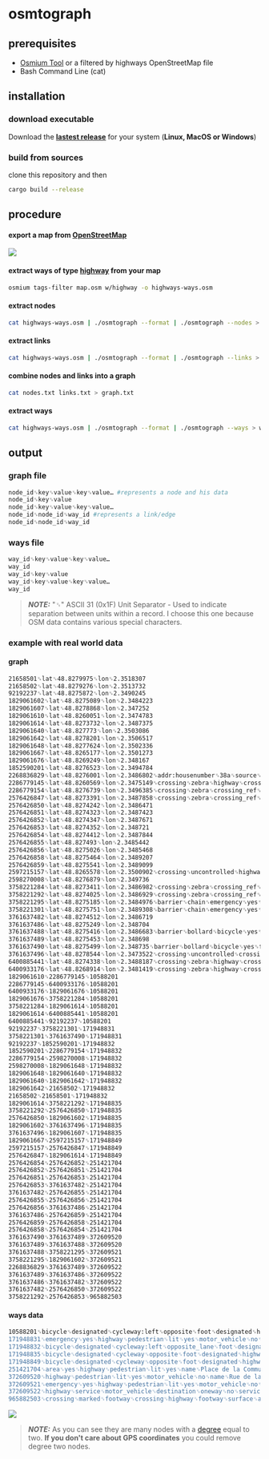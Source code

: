 # osmtograph

## prerequisites

- [Osmium Tool](https://osmcode.org/osmium-tool/) or a filtered by highways
  OpenStreetMap file
- Bash Command Line (cat)

## installation

### download executable

Download the
[**lastest release**](https://github.com/ethicnology/osmtograph/releases) for
your system (**Linux, MacOS or Windows**)

### build from sources

clone this repository and then

```sh
cargo build --release
```

## procedure

#### export a map from [OpenStreetMap](https://www.openstreetmap.org)

![](https://github.com/ethicnology/osmtograph/blob/main/osmtograph-input.png?raw=true)

#### extract ways of type [highway](https://wiki.openstreetmap.org/wiki/Key:highway) from your map

```sh
osmium tags-filter map.osm w/highway -o highways-ways.osm
```

#### extract nodes

```sh
cat highways-ways.osm | ./osmtograph --format | ./osmtograph --nodes > nodes
```

#### extract links

```sh
cat highways-ways.osm | ./osmtograph --format | ./osmtograph --links > links
```

#### combine nodes and links into a graph

```sh
cat nodes.txt links.txt > graph.txt
```

#### extract ways

```sh
cat highways-ways.osm | ./osmtograph --format | ./osmtograph --ways > ways
```

## output

### graph file

```sh
node_id␟key␟value␟key␟value… #represents a node and his data
node_id␟key␟value
node_id␟key␟value␟key␟value…
node_id␟node_id␟way_id #represents a link/edge
node_id␟node_id␟way_id
```

### ways file

```sh
way_id␟key␟value␟key␟value…
way_id
way_id␟key␟value
way_id␟key␟value␟key␟value…
way_id
```

> **_NOTE:_** "␟" ASCII 31 (0x1F) Unit Separator - Used to indicate separation
> between units within a record. I choose this one because OSM data contains
> various special characters.

### example with real world data

#### graph

```sh
21658501␟lat␟48.8279975␟lon␟2.3518307
21658502␟lat␟48.8279276␟lon␟2.3513732
92192237␟lat␟48.8275872␟lon␟2.3490245
1829061602␟lat␟48.8275089␟lon␟2.3484223
1829061607␟lat␟48.8278868␟lon␟2.347252
1829061610␟lat␟48.8260051␟lon␟2.3474783
1829061614␟lat␟48.8273732␟lon␟2.3487375
1829061640␟lat␟48.827773␟lon␟2.3503086
1829061642␟lat␟48.8278201␟lon␟2.3506517
1829061648␟lat␟48.8277624␟lon␟2.3502336
1829061667␟lat␟48.8265177␟lon␟2.3501273
1829061676␟lat␟48.8269249␟lon␟2.348167
1852590201␟lat␟48.8276523␟lon␟2.3494784
2268836829␟lat␟48.8276001␟lon␟2.3486802␟addr:housenumber␟38a␟source␟cadastre-dgi-fr source : Direction Générale des Impôts - Cadastre. Mise à jour : 2013
2286779145␟lat␟48.8260569␟lon␟2.3475149␟crossing␟zebra␟highway␟crossing␟kerb␟lowered␟tactile_paving␟yes
2286779154␟lat␟48.8276739␟lon␟2.3496385␟crossing␟zebra␟crossing_ref␟zebra␟highway␟crossing␟kerb␟lowered␟tactile_paving␟yes
2576426847␟lat␟48.8273391␟lon␟2.3487858␟crossing␟zebra␟crossing_ref␟zebra␟highway␟crossing␟kerb␟lowered␟tactile_paving␟yes
2576426850␟lat␟48.8274242␟lon␟2.3486471
2576426851␟lat␟48.8274323␟lon␟2.3487423
2576426852␟lat␟48.8274347␟lon␟2.3487671
2576426853␟lat␟48.8274352␟lon␟2.348721
2576426854␟lat␟48.8274412␟lon␟2.3487844
2576426855␟lat␟48.827493␟lon␟2.3485442
2576426856␟lat␟48.8275026␟lon␟2.3485468
2576426858␟lat␟48.8275464␟lon␟2.3489207
2576426859␟lat␟48.8275541␟lon␟2.3489099
2597215157␟lat␟48.8265578␟lon␟2.3500902␟crossing␟uncontrolled␟highway␟crossing␟tactile_paving␟yes
2598270008␟lat␟48.8276879␟lon␟2.349736
3758221284␟lat␟48.8273411␟lon␟2.3486982␟crossing␟zebra␟crossing_ref␟zebra␟highway␟crossing␟kerb␟lowered␟tactile_paving␟yes
3758221292␟lat␟48.8274025␟lon␟2.3486929␟crossing␟zebra␟crossing_ref␟zebra␟highway␟crossing␟kerb␟lowered␟tactile_paving␟yes
3758221295␟lat␟48.8275185␟lon␟2.3484976␟barrier␟chain␟emergency␟yes␟motor_vehicle␟no
3758221301␟lat␟48.8275751␟lon␟2.3489308␟barrier␟chain␟emergency␟yes␟motor_vehicle␟no
3761637482␟lat␟48.8274512␟lon␟2.3486719
3761637486␟lat␟48.8275249␟lon␟2.348704
3761637488␟lat␟48.8275416␟lon␟2.3486683␟barrier␟bollard␟bicycle␟yes␟foot␟yes␟motor_vehicle␟no
3761637489␟lat␟48.8275453␟lon␟2.348698
3761637490␟lat␟48.8275499␟lon␟2.348735␟barrier␟bollard␟bicycle␟yes␟foot␟yes␟motor_vehicle␟no
3761637496␟lat␟48.8278544␟lon␟2.3473522␟crossing␟uncontrolled␟crossing_ref␟zebra␟highway␟crossing␟tactile_paving␟yes
6400885441␟lat␟48.8274338␟lon␟2.3488187␟crossing␟zebra␟highway␟crossing␟kerb␟lowered␟tactile_paving␟yes
6400933176␟lat␟48.8268914␟lon␟2.3481419␟crossing␟zebra␟highway␟crossing␟kerb␟lowered␟tactile_paving␟yes
1829061610␟2286779145␟10588201
2286779145␟6400933176␟10588201
6400933176␟1829061676␟10588201
1829061676␟3758221284␟10588201
3758221284␟1829061614␟10588201
1829061614␟6400885441␟10588201
6400885441␟92192237␟10588201
92192237␟3758221301␟171948831
3758221301␟3761637490␟171948831
92192237␟1852590201␟171948832
1852590201␟2286779154␟171948832
2286779154␟2598270008␟171948832
2598270008␟1829061648␟171948832
1829061648␟1829061640␟171948832
1829061640␟1829061642␟171948832
1829061642␟21658502␟171948832
21658502␟21658501␟171948832
1829061614␟3758221292␟171948835
3758221292␟2576426850␟171948835
2576426850␟1829061602␟171948835
1829061602␟3761637496␟171948835
3761637496␟1829061607␟171948835
1829061667␟2597215157␟171948849
2597215157␟2576426847␟171948849
2576426847␟1829061614␟171948849
2576426854␟2576426852␟251421704
2576426852␟2576426851␟251421704
2576426851␟2576426853␟251421704
2576426853␟3761637482␟251421704
3761637482␟2576426855␟251421704
2576426855␟2576426856␟251421704
2576426856␟3761637486␟251421704
3761637486␟2576426859␟251421704
2576426859␟2576426858␟251421704
2576426858␟2576426854␟251421704
3761637490␟3761637489␟372609520
3761637489␟3761637488␟372609520
3761637488␟3758221295␟372609521
3758221295␟1829061602␟372609521
2268836829␟3761637489␟372609522
3761637489␟3761637486␟372609522
3761637486␟3761637482␟372609522
3761637482␟2576426850␟372609522
3758221292␟2576426853␟965882503
```

#### ways data

```sh
10588201␟bicycle␟designated␟cycleway:left␟opposite␟foot␟designated␟highway␟living_street␟lit␟yes␟maxspeed␟20␟name␟Rue de l'Espérance␟oneway␟yes␟oneway:bicycle␟no␟source:maxspeed␟BMO arrêté n°2013P0819␟surface␟sett␟zone:maxspeed␟FR:20
171948831␟emergency␟yes␟highway␟pedestrian␟lit␟yes␟motor_vehicle␟no␟name␟Rue de la Butte aux Cailles␟source:maxspeed␟BMO arrêté n°2013P0819␟surface␟sett
171948832␟bicycle␟designated␟cycleway:left␟opposite_lane␟foot␟designated␟highway␟living_street␟lit␟yes␟maxspeed␟20␟name␟Rue de la Butte aux Cailles␟oneway␟yes␟oneway:bicycle␟no␟source:maxspeed␟BMO arrêté n°2013P0819␟surface␟sett␟zone:maxspeed␟FR:20
171948835␟bicycle␟designated␟cycleway␟opposite␟foot␟designated␟highway␟living_street␟lit␟yes␟maxspeed␟20␟name␟Rue de la Butte aux Cailles␟oneway␟yes␟oneway:bicycle␟no␟parking:condition:both␟ticket␟parking:lane:both␟parallel␟source:maxspeed␟BMO arrêté n°2013P0819␟surface␟sett␟zone:maxspeed␟FR:20
171948849␟bicycle␟designated␟cycleway␟opposite␟foot␟designated␟highway␟living_street␟lit␟yes␟maxspeed␟20␟name␟Rue Buot␟oneway␟yes␟oneway:bicycle␟no␟source:maxspeed␟BMO arrêté n°2013P0819␟surface␟sett␟zone:maxspeed␟FR:20
251421704␟area␟yes␟highway␟pedestrian␟lit␟yes␟name␟Place de la Commune de Paris␟ref:FR:FANTOIR␟751132251D␟source␟cadastre-dgi-fr source : Direction Générale des Impôts - Cadastre. Mise à jour : 2013␟surface␟paving_stones␟wikidata␟Q3390354
372609520␟highway␟pedestrian␟lit␟yes␟motor_vehicle␟no␟name␟Rue de la Butte aux Cailles␟surface␟sett
372609521␟emergency␟yes␟highway␟pedestrian␟lit␟yes␟motor_vehicle␟no␟name␟Rue de la Butte aux Cailles␟source:maxspeed␟BMO arrêté n°2013P0819␟surface␟sett
372609522␟highway␟service␟motor_vehicle␟destination␟oneway␟no␟service␟emergency_access␟surface␟asphalt
965882503␟crossing␟marked␟footway␟crossing␟highway␟footway␟surface␟asphalt
```

![](https://github.com/ethicnology/osmtograph/blob/main/osmtograph-output.png?raw=true)

> **_NOTE:_** As you can see they are many nodes with a
> [degree](https://en.wikipedia.org/wiki/Degree_(graph_theory)) equal to two.
> **If you don't care about GPS coordinates** you could remove degree two nodes.
